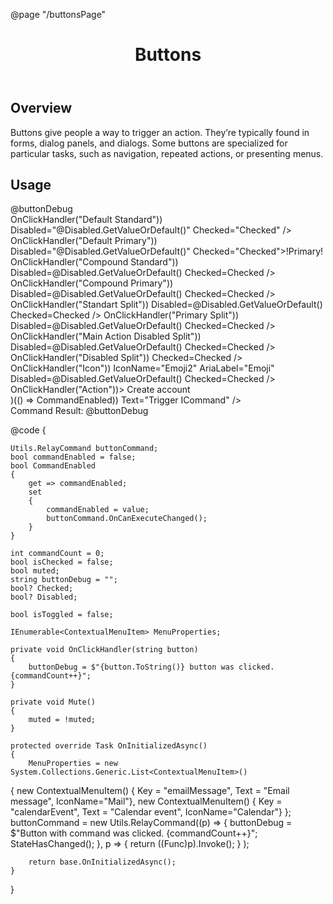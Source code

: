 ﻿@page "/buttonsPage"
<header class="root">
    <h1 class="title-93">Buttons</h1>
</header>
<div class="section" style="transition-delay: 0s;">
    <div id="overview" tabindex="-1">
        <h2 class="subHeading hiddenContent">Overview</h2>
    </div>
    <div class="content">
        <div class="ms-Markdown">
            <p class="root-129">
                Buttons give people a way to trigger an action. They’re typically found in forms, dialog panels, and dialogs. Some buttons are specialized for particular tasks, such as navigation, repeated actions, or presenting menus.
            </p>
        </div>
    </div>
</div>

<div class="section" style="transition-delay: 0s;">
    <div id="overview" tabindex="-1">
        <h2 class="subHeading">Usage</h2>
    </div>
    <div>
        <div class="subSection">
            <Stack Tokens=@(new StackTokens { ChildrenGap = new double[] { 5 } })>
                <Toggle @bind-Checked="Disabled" DefaultChecked="false" InlineLabel="true" Label="Disable buttons" />
                <Toggle @bind-Checked="Checked" DefaultChecked="false" InlineLabel="true" Label="Mark as Checked" />
            </Stack>
            @buttonDebug
        </div>
        <div class="subSection">
            <Demo Header="Default Button" Key="0" MetadataPath="ButtonsPage">
                <Stack Horizontal="true" Tokens=@(new StackTokens() { ChildrenGap = new[] { 40.0 } })>
                    <DefaultButton Text="Standard" OnClick=@(() => OnClickHandler("Default Standard")) Disabled="@Disabled.GetValueOrDefault()" Checked="Checked" />
                    <PrimaryButton OnClick=@(() => OnClickHandler("Default Primary")) Disabled="@Disabled.GetValueOrDefault()" Checked="Checked">!Primary!</PrimaryButton>
                </Stack>
            </Demo>
        </div>
        <div class="subSection">
            <Demo Header="Compound Button" Key="1" MetadataPath="ButtonsPage">
                <Stack Horizontal="true" Tokens=@(new StackTokens() { ChildrenGap = new[] { 40.0 } })>
                    <CompoundButton Text="Standard" SecondaryText="This is the secondary text." OnClick=@(() => OnClickHandler("Compound Standard")) Disabled=@Disabled.GetValueOrDefault() Checked=Checked />
                    <CompoundButton Text="Primary" Primary="true" SecondaryText="This is the secondary text." OnClick=@(() => OnClickHandler("Compound Primary")) Disabled=@Disabled.GetValueOrDefault() Checked=Checked />
                </Stack>
            </Demo>
        </div>
        <div class="subSection">
            <Demo Header="Command Bar Button" Key="2" MetadataPath="ButtonsPage">
                <Stack Horizontal="true" Style=@("height:44px")>
                    <CommandBarButton IconName="Add"
                                      Text="New item"
                                      MenuItems="MenuProperties"
                                      Disabled="@Disabled.GetValueOrDefault()"
                                      Checked="Checked" />
                    <CommandBarButton IconName="Mail" Text="Send mail" Disabled="@Disabled.GetValueOrDefault()" Checked="Checked" />
                </Stack>
            </Demo>
        </div>
        <div class="subSection">
            <Demo Header="Split Button Button" Key="3" MetadataPath="ButtonsPage">
                <Stack Horizontal="true" Wrap="true" Tokens=@(new StackTokens() { ChildrenGap = new[] { 40.0 } })>
                    <DefaultButton Text="Standard"
                                   Split="true"
                                   MenuItems="MenuProperties"
                                   OnClick=@(() => OnClickHandler("Standart Split"))
                                   Disabled=@Disabled.GetValueOrDefault()
                                   Checked=Checked />
                    <PrimaryButton Text="Primary"
                                   Split="true"
                                   MenuItems="MenuProperties"
                                   OnClick=@(() => OnClickHandler("Primary Split"))
                                   Disabled=@Disabled.GetValueOrDefault()
                                   Checked=Checked />
                    <DefaultButton Text="Main action disabled"
                                   PrimaryDisabled="true"
                                   Split="true"
                                   MenuItems="MenuProperties"
                                   OnClick=@(() => OnClickHandler("Main Action Disabled Split"))
                                   Disabled=@Disabled.GetValueOrDefault()
                                   Checked=Checked />
                    <PrimaryButton Text="Disabled"
                                   Disabled="true"
                                   Split="true"
                                   MenuItems="MenuProperties"
                                   OnClick=@(() => OnClickHandler("Disabled Split"))
                                   Checked=Checked />
                </Stack>
            </Demo>
        </div>
        <div class="subSection">
            <Demo Header="Icon Button" Key="4" MetadataPath="ButtonsPage">
                <Stack Horizontal="true" Tokens=@(new StackTokens() { ChildrenGap = new[] { 8.0 } })>
                    <IconButton OnClick=@(() => OnClickHandler("Icon")) IconName="Emoji2" AriaLabel="Emoji" Disabled=@Disabled.GetValueOrDefault() Checked=Checked />
                    <IconButton MenuItems="MenuProperties" IconName="Emoji2" AriaLabel="Emoji" Disabled=@Disabled.GetValueOrDefault() Checked=Checked />
                </Stack>
            </Demo>
        </div>
        <div class="subSection">
            <Demo Header="Action Button" Key="5" MetadataPath="ButtonsPage">
                <ActionButton IconName="AddFriend" Disabled=@Disabled.GetValueOrDefault() Checked=Checked OnClick=@(() => OnClickHandler("Action"))>
                    Create account
                </ActionButton>
            </Demo>
        </div>
        <div class="subSection">
            <Demo Header="Command Button" Key="6" MetadataPath="ButtonsPage">
                <CommandButton IconName="Add" Text="New item" MenuItems="MenuProperties" Disabled=@Disabled.GetValueOrDefault() Checked=Checked />
            </Demo>
        </div>
        <div class="subSection">
            <Demo Header="Button-like Anchor" Key="7" MetadataPath="ButtonsPage">
                <DefaultButton Text="FluentUI GitHub" Href="https://github.com/FluentUI/FluentUI" Disabled=@Disabled.GetValueOrDefault() Checked=Checked />
            </Demo>
        </div>
        <div class="subSection">
            <Demo Header="Toggle Button" Key="8" MetadataPath="ButtonsPage">
                <DefaultButton Toggle="true"
                               Checked=@(muted || Checked.GetValueOrDefault())
                               Text=@(muted ? "Volume muted" : "Volume unmuted" )
                               IconName=@(muted ? "Volume0" : "Volume3")
                               OnClick=Mute
                               Disabled=Disabled.GetValueOrDefault() />
            </Demo>
        </div>
        <div class="subSection">
            <Demo Header="Using Command &amp; CommandParameter with Button" Key="9" MetadataPath="ButtonsPage">
                <Stack Tokens=@(new StackTokens { ChildrenGap = new double[] { 5 } })>
                    <Checkbox Label="Enable Button" @bind-Checked="CommandEnabled" Style="max-width:200px;" />
                    <StackItem>
                        <PrimaryButton Command="buttonCommand" CommandParameter=@((Func<bool>)(() => CommandEnabled)) Text="Trigger ICommand" />
                    </StackItem>
                    <div>
                        Command Result: @buttonDebug
                    </div>
                </Stack>
            </Demo>
        </div>
    </div>
</div>

@code {

    Utils.RelayCommand buttonCommand;
    bool commandEnabled = false;
    bool CommandEnabled
    {
        get => commandEnabled;
        set
        {
            commandEnabled = value;
            buttonCommand.OnCanExecuteChanged();
        }
    }

    int commandCount = 0;
    bool isChecked = false;
    bool muted;
    string buttonDebug = "";
    bool? Checked;
    bool? Disabled;

    bool isToggled = false;

    IEnumerable<ContextualMenuItem> MenuProperties;

    private void OnClickHandler(string button)
    {
        buttonDebug = $"{button.ToString()} button was clicked. {commandCount++}";
    }

    private void Mute()
    {
        muted = !muted;
    }

    protected override Task OnInitializedAsync()
    {
        MenuProperties = new System.Collections.Generic.List<ContextualMenuItem>()
{
            new ContextualMenuItem() { Key = "emailMessage", Text = "Email message", IconName="Mail"},
            new ContextualMenuItem() { Key = "calendarEvent", Text = "Calendar event", IconName="Calendar"}
        };
        buttonCommand = new Utils.RelayCommand((p) =>
        {
            buttonDebug = $"Button with command was clicked. {commandCount++}";
            StateHasChanged();
        },
            p =>
            {
                return ((Func<bool>)p).Invoke();
            }
        );

        return base.OnInitializedAsync();
    }

}
